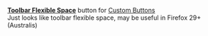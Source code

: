 <a href="https://infocatcher.github.io/Custom_Buttons/install/toolbarFlexibleSpace.html"><strong>Toolbar Flexible Space</strong></a> button for [Custom Buttons](https://addons.mozilla.org/addon/custom-buttons/)
<br>Just looks like toolbar flexible space, may be useful in Firefox 29+ (Australis)